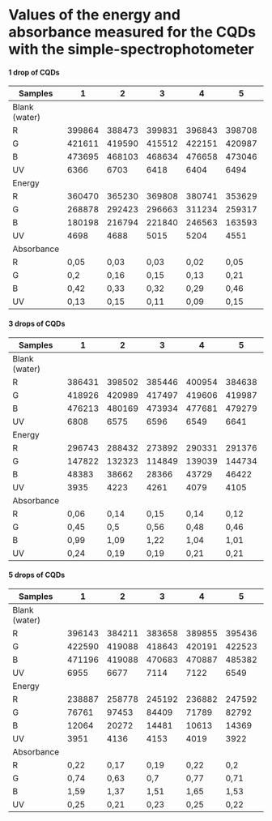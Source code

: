 # Values of the energy and absorbance measured for the CQDs with the simple-spectrophotometer

#### 1 drop of CQDs

|Samples      |1     |2     |3     |4     |5     |6     |7     |8     |9     |10
|-------------|------|------|------|------|------|------|------|------|------|-------
|Blank (water)|      |      |      |      |      |      |      |      |      | 
|R            |399864|388473|399831|396843|398708|400931|387359|390790|389451|398943
|G            |421611|419590|415512|422151|420987|418896|419178|419739|420529|421428
|B            |473695|468103|468634|476658|473046|475883|469421|470763|481488|474224
|UV           |6366  |6703  |6418  |6404  |6494  |6436  |6788  |6551  |6441  |6880
|Energy       |      |      |      |      |      |      |      |      |      |
|R            |360470|365230|369808|380741|353629|372963|364698|372040|370755|372445
|G            |268878|292423|296663|311234|259317|296417|296741|306804|302230|302857
|B            |180198|216794|221840|246563|163593|222211|223062|238282|232016|230516
|UV           |4698  |4688  |5015  |5204  |4551  |4859  |4956  |4908  |5149  |5178
|Absorbance   |      |      |      |      |      |      |      |      |      |
|R            |0,05  |0,03  |0,03  |0,02  |0,05  |0,03  |0,03  |0,02  |0,02  |0,03
|G            |0,2   |0,16  |0,15  |0,13  |0,21  |0,15  |0,15  |0,14  |0,14  |0,14
|B            |0,42  |0,33  |0,32  |0,29  |0,46  |0,33  |0,32  |0,3   |0,32  |0,31
|UV           |0,13  |0,15  |0,11  |0,09  |0,15  |0,12  |0,14  |0,13  |0,1   |0,12  

#### 3 drops of CQDs

|Samples      |1     |2     |3     |4     |5     |6     |7     |8     
|-------------|------|------|------|------|------|------|------|------
|Blank (water)|      |      |      |      |      |      |      |       
|R            |386431|398502|385446|400954|384638|385886|383809|390947
|G            |418926|420989|417497|419606|419987|419694|383809|420416
|B            |476213|480169|473934|477681|479279|485364|470744|479718
|UV           |6808  |6575  |6596  |6549  |6641  |6495  |7087  |6664
|Energy       |      |      |      |      |      |      |      | 
|R            |296743|288432|273892|290331|291376|294013|294111|306149
|G            |147822|132323|114849|139039|144734|142556|149020|158012
|B            |48383 |38662 |28366 |43729 |46422 |45155 |49700 |56078
|UV           |3935  |4223  |4261  |4079  |4105  |4239  |4277  |4271
|Absorbance   |      |      |      |      |      |      |      |   
|R            |0,06  |0,14  |0,15  |0,14  |0,12  |0,12  |0,12  |0,11
|G            |0,45  |0,5   |0,56  |0,48  |0,46  |0,47  |0,45  |0,43
|B            |0,99  |1,09  |1,22  |1,04  |1,01  |1,03  |0,98  |0,93
|UV           |0,24  |0,19  |0,19  |0,21  |0,21  |0,19  |0,22  |0,19

#### 5 drops of CQDs

|Samples      |1     |2     |3     |4     |5     |6     |7     |8     |9     |10
|-------------|------|------|------|------|------|------|------|------|------|------
|Blank (water)|      |      |      |      |      |      |      |      |      | 
|R            |396143|384211|383658|389855|395436|385678|385395|396626|396917|396394
|G            |422590|419088|418643|420191|422523|419186|419361|423474|396917|418881
|B            |471196|419088|470683|470887|485382|472619|473851|476835|476926|470635
|UV           |6955  |6677  |7114  |7122  |6549  |7078  |6719  |7034  |7019  |6856
|Energy       |      |      |      |      |      |      |      |      |      |
|R            |238887|258778|245192|236882|247592|237995|256061|225510|233518|239473
|G            |76761 |97453 |84409 |71789 |82792 |72523 |94980 |62809 |70355 |75583
|B            |12064 |20272 |14481 |10613 |14369 |10972 |19210 |8211  |10308 |11871
|UV           |3951  |4136  |4153  |4019  |3922  |4043  |3764  |4040  |4006  |4181
|Absorbance   |      |      |      |      |      |      |      |      |      |  
|R            |0,22  |0,17  |0,19  |0,22  |0,2   |0,21  |0,18  |0,25  |0,23  |0,22
|G            |0,74  |0,63  |0,7   |0,77  |0,71  |0,76  |0,64  |0,83  |0,78  |0,74
|B            |1,59  |1,37  |1,51  |1,65  |1,53  |1,63  |1,39  |1,76  |1,67  |1,6
|UV           |0,25  |0,21  |0,23  |0,25  |0,22  |0,24  |0,25  |0,24  |0,24  |0,21